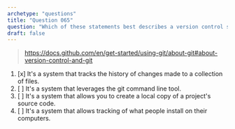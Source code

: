 ```yaml
---
archetype: "questions"
title: "Question 065"
question: "Which of these statements best describes a version control system?"
draft: false
---
```



> https://docs.github.com/en/get-started/using-git/about-git#about-version-control-and-git
1. [x] It's a system that tracks the history of changes made to a collection of files.
1. [ ] It's a system that leverages the git command line tool.
1. [ ] It's a system that allows you to create a local copy of a project's source code.
1. [ ] It's a system that allows tracking of what people install on their computers.
